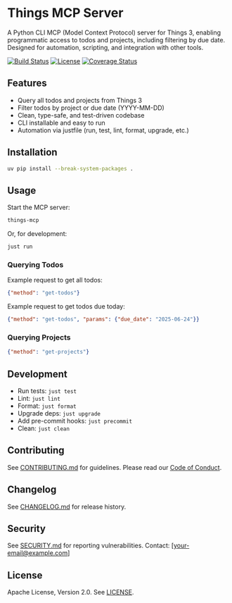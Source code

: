 # Things MCP Server

A Python CLI MCP (Model Context Protocol) server for Things 3, enabling programmatic access to todos and projects, including filtering by due date. Designed for automation, scripting, and integration with other tools.

[![Build Status](https://github.com/your-org/things-mcp/actions/workflows/ci.yml/badge.svg)](https://github.com/your-org/things-mcp/actions/workflows/ci.yml)
[![License](https://img.shields.io/github/license/your-org/things-mcp)](LICENSE)
[![Coverage Status](https://img.shields.io/badge/coverage-100%25-brightgreen)](coverage.xml)

## Features

- Query all todos and projects from Things 3
- Filter todos by project or due date (YYYY-MM-DD)
- Clean, type-safe, and test-driven codebase
- CLI installable and easy to run
- Automation via justfile (run, test, lint, format, upgrade, etc.)

## Installation

```sh
uv pip install --break-system-packages .
```

## Usage

Start the MCP server:

```sh
things-mcp
```

Or, for development:

```sh
just run
```

### Querying Todos

Example request to get all todos:

```json
{"method": "get-todos"}
```

Example request to get todos due today:

```json
{"method": "get-todos", "params": {"due_date": "2025-06-24"}}
```

### Querying Projects

```json
{"method": "get-projects"}
```

## Development

- Run tests: `just test`
- Lint: `just lint`
- Format: `just format`
- Upgrade deps: `just upgrade`
- Add pre-commit hooks: `just precommit`
- Clean: `just clean`

## Contributing

See [CONTRIBUTING.md](CONTRIBUTING.md) for guidelines. Please read our [Code of Conduct](CODE_OF_CONDUCT.md).

## Changelog

See [CHANGELOG.md](CHANGELOG.md) for release history.

## Security

See [SECURITY.md](SECURITY.md) for reporting vulnerabilities. Contact: [your-email@example.com]

## License

Apache License, Version 2.0. See [LICENSE](LICENSE).
